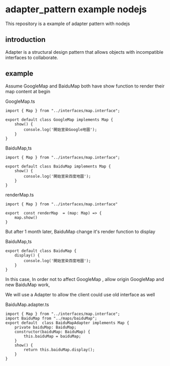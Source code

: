 # adapter_pattern example nodejs

This repository is a example of  adapter pattern with nodejs

## introduction 

Adapter is a structural design pattern that allows objects with incompatible interfaces to collaborate.

## example
Assume GoogleMap and BaiduMap both have show function to render their map content at begin

GoogleMap.ts
```javascript===
import { Map } from "../interfaces/map.interface";

export default class GoogleMap implements Map {
    show() {
        console.log('開始宣染Google地圖');
    }
}
```

BaiduMap,ts
```javascript===
import { Map } from "../interfaces/map.interface";

export default class BaiduMap implements Map {
    show() {
        console.log('開始宣染百度地圖');
    }
}
```
renderMap.ts
```javascript===
import { Map } from "../interfaces/map.interface"

export  const renderMap  = (map: Map) => {
    map.show()
}
```

But after 1 month later, BaiduMap change it's render function to display


BaiduMap,ts
```javascript===
export default class BaiduMap {
    display() {
        console.log('開始宣染百度地圖');
    }
}
```

In this case, In order not to affect GoogleMap , allow origin GoogleMap and new BaiduMap work,

We will use a Adapter to allow the client could use old interface as well

BaiduMap.adapter.ts
```javascript===
import { Map } from "../interfaces/map.interface";
import BaiduMap from "../maps/baiduMap";
export default  class BaiduMapAdapter implements Map {
    private baiduMap: BaiduMap;
    constructor(baiduMap: BaiduMap) {
        this.baiduMap = baiduMap;
    }
    show() {
        return this.baiduMap.display();
    }
}
```
